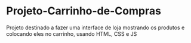 # Projeto-Carrinho-de-Compras
Projeto destinado a fazer uma interface de loja mostrando os produtos e colocando eles no carrinho, usando HTML, CSS e JS
